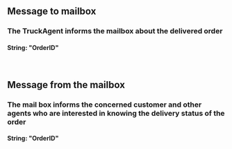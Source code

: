 ## Message to mailbox
### The TruckAgent informs the mailbox about the delivered order
#### String: "OrderID"
<br>


## Message from the mailbox
### The mail box informs the concerned customer and other agents who are interested in knowing the delivery status of the order
#### String: "OrderID"
<br>